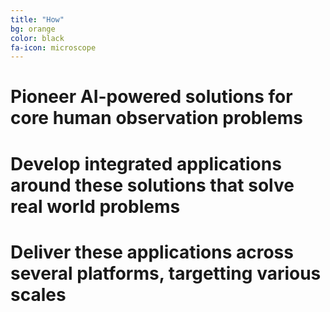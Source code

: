 ```yaml
---
title: "How"
bg: orange
color: black
fa-icon: microscope
---
```


# Pioneer **AI-powered solutions** for core **human observation** problems

# Develop **integrated applications** around these solutions that solve **real world problems**

# Deliver these applications across **several platforms**, targetting **various scales**